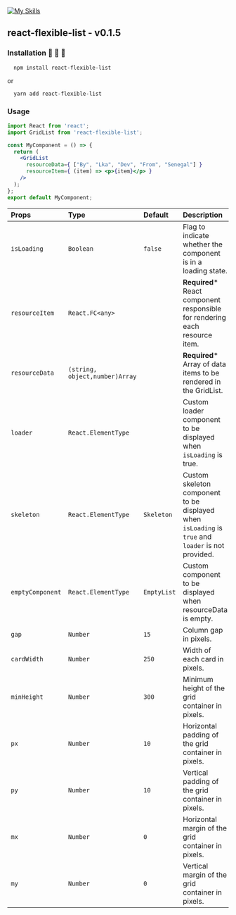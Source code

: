 
[![My Skills](https://skills.thijs.gg/icons?i=react,typescript,css)](https://skills.thijs.gg)
## react-flexible-list - v0.1.5

### Installation :rocket:  :rocket:  :rocket: 

```
  npm install react-flexible-list
```
or
```
  yarn add react-flexible-list
```
### Usage
```jsx
import React from 'react';
import GridList from 'react-flexible-list';

const MyComponent = () => {
  return (
    <GridList
      resourceData={ ["By", "Lka", "Dev", "From", "Senegal"] }
      resourceItem={ (item) => <p>{item}</p> }
    />
  );
};
export default MyComponent;
```


| Props | Type     |Default  | Description                  |
| :-------- | :------- |:---------- | :-------------------------------- |
|`isLoading`| `Boolean`| `false` | Flag to indicate whether the component is in a loading state.|
| `resourceItem`      | `React.FC<any>` | |**Required***  React component responsible for rendering each resource item. |
|`resourceData`| `(string, object,number)Array`| |**Required*** Array of data items to be rendered in the GridList.|
| `loader`| `React.ElementType` | | Custom loader component to be displayed when `isLoading` is true.|
|`skeleton`| `React.ElementType`| `Skeleton`|Custom skeleton component to be displayed when  `isLoading` is `true` and `loader` is not provided.|
|`emptyComponent`| `React.ElementType`|`EmptyList`|Custom component to be displayed when resourceData is empty.|
|`gap`| `Number`|`15` |Column gap in pixels.|
|`cardWidth`| `Number`|`250`|Width of each card in pixels.|
|`minHeight`|`Number` |`300`|Minimum height of the grid container in pixels.|
|`px`| `Number`|`10` |	Horizontal padding of the grid container in pixels. |
|`py`|`Number`| `10`|Vertical padding of the grid container in pixels.|
|`mx`|`Number`| `0` |Horizontal margin of the grid container in pixels.|
| `my`| `Number`| `0`| Vertical margin of the grid container in pixels.|


